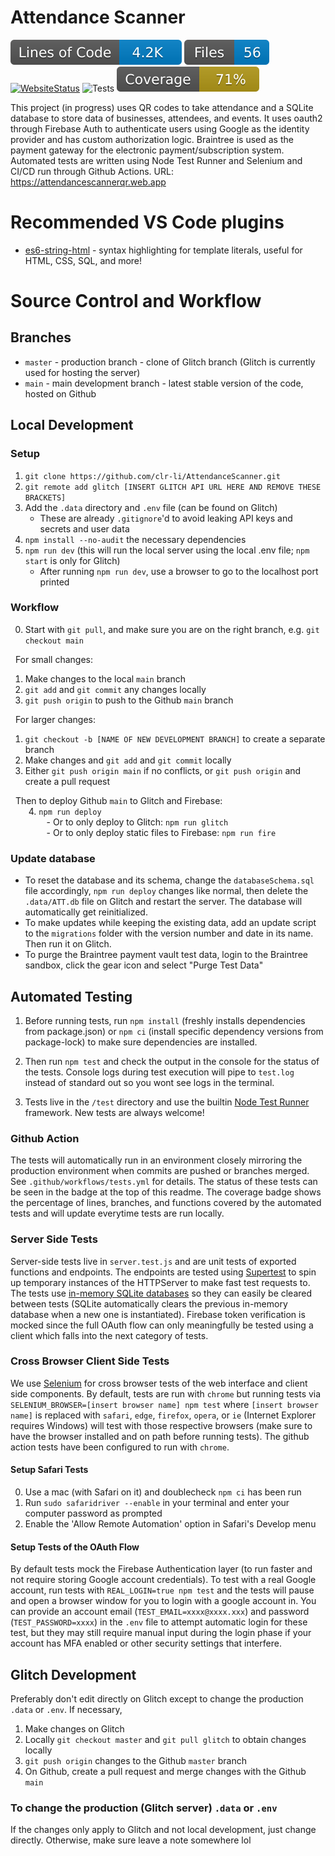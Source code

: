 # Attendance Scanner 
<!-- [![LineCount](https://tokei.ekzhang.com/b1/github/clr-li/AttendanceScanner)](https://github.com/clr-li/AttendanceScanner)
[![FileCount](https://tokei.ekzhang.com/b1/github/clr-li/AttendanceScanner?category=files)](https://github.com/clr-li/AttendanceScanner) -->
[![LOC](./.badges/lines-of-code.svg)](https://github.com/clr-li/AttendanceScanner)
[![FileCount](./.badges/file-count.svg)](https://github.com/clr-li/AttendanceScanner)
[![WebsiteStatus](https://img.shields.io/website?url=https%3A%2F%2Fattendancescannerqr.web.app%2F
)](https://github.com/clr-li/AttendanceScanner)
![Tests](https://github.com/clr-li/AttendanceScanner/actions/workflows/tests.yml/badge.svg)
[![Coverage](./.badges/coverage.svg)](https://raw.githubusercontent.com/clr-li/AttendanceScanner/main/public/assets/coverage.svg)

This project (in progress) uses QR codes to take attendance and a SQLite database to store data of businesses, attendees, and events. It uses oauth2 through Firebase Auth to authenticate users using Google as the identity provider and has custom authorization logic. Braintree is used as the payment gateway for the electronic payment/subscription system. Automated tests are written using Node Test Runner and Selenium and CI/CD run through Github Actions.
URL: https://attendancescannerqr.web.app

# Recommended VS Code plugins
- [es6-string-html](https://marketplace.visualstudio.com/items?itemName=Tobermory.es6-string-html) - syntax highlighting for template literals, useful for HTML, CSS, SQL, and more!

# Source Control and Workflow
## Branches
- `master` - production branch - clone of Glitch branch (Glitch is currently used for hosting the server)
- `main` - main development branch - latest stable version of the code, hosted on Github

## Local Development
### Setup
1. `git clone https://github.com/clr-li/AttendanceScanner.git`
2. `git remote add glitch [INSERT GLITCH API URL HERE AND REMOVE THESE BRACKETS]`
3. Add the `.data` directory and `.env` file (can be found on Glitch)
    - These are already `.gitignore`'d to avoid leaking API keys and secrets and user data
4. `npm install --no-audit` the necessary dependencies
5. `npm run dev` (this will run the local server using the local .env file; `npm start` is only for Glitch)
    - After running `npm run dev`, use a browser to go to the localhost port printed

### Workflow
0. Start with `git pull`, and make sure you are on the right branch, e.g. `git checkout main`

&nbsp;&nbsp;For small changes:
1. Make changes to the local `main` branch
2. `git add` and `git commit` any changes locally
3. `git push origin` to push to the Github `main` branch

&nbsp;&nbsp;For larger changes:
1. `git checkout -b [NAME OF NEW DEVELOPMENT BRANCH]` to create a separate branch
2. Make changes and `git add` and `git commit` locally
3. Either `git push origin main` if no conflicts, or `git push origin` and create a pull request

&nbsp;&nbsp;Then to deploy Github `main` to Glitch and Firebase:<br>
<span style="white-space: pre; font-size: 0.8rem">&#9;</span>4. `npm run deploy`<br>
<span style="white-space: pre; font-size: 0.8rem">&#9;&#9;</span>- Or to only deploy to Glitch: `npm run glitch`<br>
<span style="white-space: pre; font-size: 0.8rem">&#9;&#9;</span>- Or to only deploy static files to Firebase: `npm run fire`

### Update database
 - To reset the database and its schema, change the `databaseSchema.sql` file accordingly, `npm run deploy` changes like normal, then delete the `.data/ATT.db` file on Glitch and restart the server. The database will automatically get reinitialized.
 - To make updates while keeping the existing data, add an update script to the `migrations` folder with the version number and date in its name. Then run it on Glitch.
 - To purge the Braintree payment vault test data, login to the Braintree sandbox, click the gear icon and select "Purge Test Data"

## Automated Testing
1. Before running tests, run `npm install` (freshly installs dependencies from package.json) or `npm ci` (install specific dependency versions from package-lock) to make sure dependencies are installed.

2. Then run `npm test` and check the output in the console for the status of the tests. Console logs during test execution will pipe to `test.log` instead of standard out so you wont see logs in the terminal.

3. Tests live in the `/test` directory and use the builtin [Node Test Runner](https://nodejs.org/docs/latest-v18.x/api/test.html) framework. New tests are always welcome!

### Github Action
The tests will automatically run in an environment closely mirroring the production environment when commits are pushed or branches merged. See `.github/workflows/tests.yml` for details. The status of these tests can be seen in the badge at the top of this readme. The coverage badge shows the percentage of lines, branches, and functions covered by the automated tests and will update everytime tests are run locally. 

### Server Side Tests
Server-side tests live in `server.test.js` and are unit tests of exported functions and endpoints. The endpoints are tested using [Supertest](https://www.npmjs.com/package/supertest) to spin up temporary instances of the HTTPServer to make fast test requests to. The tests use [in-memory SQLite databases](https://www.sqlite.org/inmemorydb.html) so they can easily be cleared between tests (SQLite automatically clears the previous in-memory database when a new one is instantiated). Firebase token verification is mocked since the full OAuth flow can only meaningfully be tested using a client which falls into the next category of tests.

### Cross Browser Client Side Tests
We use [Selenium](https://www.npmjs.com/package/selenium-webdriver) for cross browser tests of the web interface and client side components. By default, tests are run with `chrome` but running tests via `SELENIUM_BROWSER=[insert browser name] npm test` where `[insert browser name]` is replaced with `safari`, `edge`, `firefox`, `opera`, or `ie` (Internet Explorer requires Windows) will test with those respective browsers (make sure to have the browser installed and on path before running tests). The github action tests have been configured to run with `chrome`.

#### Setup Safari Tests
0. Use a mac (with Safari on it) and doublecheck `npm ci` has been run
1. Run `sudo safaridriver --enable` in your terminal and enter your computer password as prompted
2. Enable the 'Allow Remote Automation' option in Safari's Develop menu

#### Setup Tests of the OAuth Flow
By default tests mock the Firebase Authentication layer (to run faster and not require storing Google account credentials). To test with a real Google account, run tests with `REAL_LOGIN=true npm test` and the tests will pause and open a browser window for you to login with a google account in. You can provide an account email (`TEST_EMAIL=xxxx@xxxx.xxx`) and password (`TEST_PASSWORD=xxxx`) in the `.env` file to attempt automatic login for these test, but they may still require manual input during the login phase if your account has MFA enabled or other security settings that interfere.

## Glitch Development
Preferably don't edit directly on Glitch except to change the production `.data` or `.env`. If necessary,
1. Make changes on Glitch
2. Locally `git checkout master` and `git pull glitch` to obtain changes locally
3. `git push origin` changes to the Github `master` branch
4. On Github, create a pull request and merge changes with the Github `main`

### To change the production (Glitch server) `.data` or `.env`
If the changes only apply to Glitch and not local development, just change directly. Otherwise, make sure leave a note somewhere lol
